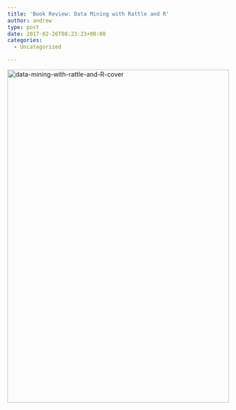 ```yaml
---
title: 'Book Review: Data Mining with Rattle and R'
author: andrew
type: post
date: 2017-02-26T08:23:23+00:00
categories:
  - Uncategorized

---
```

[<img src="http://162.243.184.248/wp-content/uploads/2015/02/data-mining-with-rattle-and-R-cover.jpg" alt="data-mining-with-rattle-and-R-cover" width="500" height="750" class="aligncenter size-full wp-image-1185" srcset="http://162.243.184.248/wp-content/uploads/2015/02/data-mining-with-rattle-and-R-cover.jpg 500w, http://162.243.184.248/wp-content/uploads/2015/02/data-mining-with-rattle-and-R-cover-200x300.jpg 200w" sizes="(max-width: 500px) 85vw, 500px" />][1]

 [1]: http://162.243.184.248/wp-content/uploads/2015/02/data-mining-with-rattle-and-R-cover.jpg
